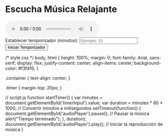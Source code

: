 <!DOCTYPE html>
<html lang="es">
<head>
<meta charset="UTF-8">
<title>Waves Effects</title>
<link rel="stylesheet" href="style.css">
</head>
<body>
<div class="container">
    <h1>Escucha Música Relajante</h1>
    <audio id="audioPlayer" controls>
        <source src=""simply-meditation-series-11hz-alpha-binaural-waves-for-relaxed-focus-8028.mp3 type="audio/mp3">
        Tu navegador no soporta el elemento de audio.
    </audio>
    <div class="timer">
        <label for="timerInput">Establecer temporizador (minutos):</label>
        <input type="number" id="timerInput" min="30" placeholder="Ejemplo: 15">
        <button onclick="startTimer()">Iniciar Temporizador</button>
    </div>
</div>
<script src="script.js"></script>
</body>
</html>

/* style.css */
body, html {
    height: 100%;
    margin: 0;
    font-family: Arial, sans-serif;
    display: flex;
    justify-content: center;
    align-items: center;
    background-color: #f3f4f6;
}

.container {
    text-align: center;
}

.timer {
    margin-top: 20px;
}


// script.js
function startTimer() {
    var minutes = document.getElementById('timerInput').value;
    var duration = minutes * 60 * 1000; // Convertir minutos a milisegundos
    setTimeout(function() {
        document.getElementById('audioPlayer').pause(); // Pausar la música
        alert("Tiempo terminado");
    }, duration);
    document.getElementById('audioPlayer').play(); // Iniciar la reproducción de música
}
